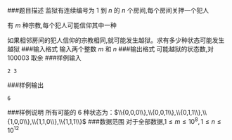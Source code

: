 ###题目描述
监狱有连续编号为 $1$ 到 $n$ 的 $n$ 个房间,每个房间关押一个犯人

有 $m$ 种宗教,每个犯人可能信仰其中一种

如果相邻房间的犯人信仰的宗教相同,就可能发生越狱。求有多少种状态可能发生越狱
###输入格式
输入两个整数 $m$ 和 $n$
###输出格式
可能越狱的状态数,对 $100003$ 取余
###样例输入
```
2 3
```
###样例输出
```
6
```
###样例说明
所有可能的 $6$ 种状态为：$\\{0,0,0\\},\\{0,0,1\\},\\{0,1,1\\},\\{1,0,0\\},\\{1,1,0\\},\\{1,1,1\\}$
###数据范围
对于全部数据,$1\le m\le 10^8,1\le n\le 10^{12}$